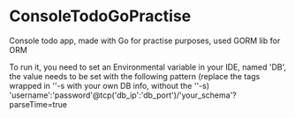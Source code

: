 # ConsoleTodoGoPractise
Console todo app, made with Go for practise purposes, used GORM lib for ORM

<p>
To run it, you need to set an Environmental variable in your IDE, named 'DB',
the value needs to be set with the following pattern (replace the tags wrapped in ''-s with your own DB info, without the ''-s)
'username':'password'@tcp('db_ip':'db_port')/'your_schema'?parseTime=true
</p>